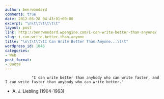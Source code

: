 ```yaml
---
author: benrwoodard
comments: true
date: 2012-06-28 04:43:01+00:00
excerpt: "\n\t\t\t\t\t\t"
layout: post
link: http://benrwoodard.wpengine.com/i-can-write-better-than-anyone/
slug: i-can-write-better-than-anyone
title: "\n\t\t\t\tI Can Write Better Than Anyone...\t\t"
wordpress_id: 1046
categories:
- Web
post_format:
- Quote
---
```



				"I can write better than anybody who can write faster, and I can write faster than anybody who can write better."
- A. J. Liebling (1904-1963)		

